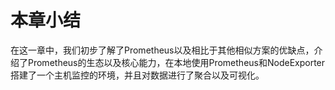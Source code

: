 # 本章小结

在这一章中，我们初步了解了Prometheus以及相比于其他相似方案的优缺点，介绍了Prometheus的生态以及核心能力，在本地使用Prometheus和NodeExporter搭建了一个主机监控的环境，并且对数据进行了聚合以及可视化。